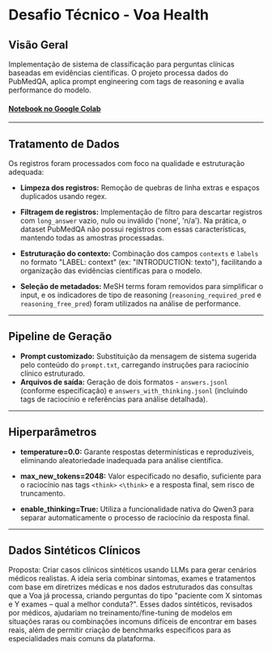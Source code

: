 # Desafio Técnico - Voa Health

## Visão Geral

Implementação de sistema de classificação para perguntas clínicas baseadas em evidências científicas. O projeto processa dados do PubMedQA, aplica prompt engineering com tags de reasoning e avalia performance do modelo.

#### [Notebook no Google Colab](https://colab.research.google.com/drive/10NlHn-h0wdFJJkeSatcBfueg1IavQ9qy?usp=sharing)

-----------------------

## Tratamento de Dados
Os registros foram processados com foco na qualidade e estruturação adequada:

- **Limpeza dos registros:** Remoção de quebras de linha extras e espaços duplicados usando regex.

- **Filtragem de registros:** Implementação de filtro para descartar registros com `long_answer` vazio, nulo ou inválido ('none', 'n/a'). Na prática, o dataset PubMedQA não possui registros com essas características, mantendo todas as amostras processadas.

- **Estruturação do contexto:** Combinação dos campos `contexts` e `labels` no formato "LABEL: context" (ex: "INTRODUCTION: texto"), facilitando a organização das evidências científicas para o modelo.

- **Seleção de metadados:** MeSH terms foram removidos para simplificar o input, e os indicadores de tipo de reasoning (`reasoning_required_pred` e `reasoning_free_pred`) foram utilizados na análise de performance.


-----------------------

## Pipeline de Geração
- **Prompt customizado:** Substituição da mensagem de sistema sugerida pelo conteúdo do `prompt.txt`, carregando instruções para raciocínio clínico estruturado.
- **Arquivos de saída:** Geração de dois formatos - `answers.jsonl` (conforme especificação) e `answers_with_thinking.jsonl` (incluindo tags de raciocínio e referências para análise detalhada).



-----------------------

## Hiperparâmetros

- **temperature=0.0:** Garante respostas determinísticas e reproduzíveis, eliminando aleatoriedade inadequada para análise científica.

- **max_new_tokens=2048:** Valor especificado no desafio, suficiente para o raciocínio nas tags `<think>` `<\think>` e a resposta final, sem risco de truncamento.

- **enable_thinking=True:** Utiliza a funcionalidade nativa do Qwen3 para separar automaticamente o processo de raciocínio da resposta final.


-----------------------

## Dados Sintéticos Clínicos

Proposta: Criar casos clínicos sintéticos usando LLMs para gerar cenários médicos realistas. A ideia seria combinar sintomas, exames e tratamentos com base em diretrizes médicas e nos dados estruturados das consultas que a Voa já processa, criando perguntas do tipo "paciente com X sintomas e Y exames – qual a melhor conduta?". Esses dados sintéticos, revisados por médicos, ajudariam no treinamento/fine-tuning de modelos em situações raras ou combinações incomuns difíceis de encontrar em bases reais, além de permitir criação de benchmarks específicos para as especialidades mais comuns da plataforma.






